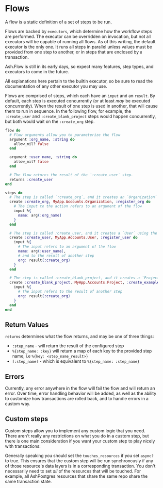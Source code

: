 # Flows

A flow is a static definition of a set of steps to be run.

Flows are backed by `executors`, which determine how the workflow steps are performed.
The executor can be overridden on invocation, but not all executors will be capable of running all flows.
As of this writing, the default executor is the only one. It runs all steps in parallel unless values must be provided from one step to another, or in steps that are enclosed by a transaction.

Ash.Flow is still in its early days, so expect many features, step types, and executors to come in the future.

All explanations here pertain to the builtin executor, so be sure to read the documentation of any other executor you may use.

Flows are comprised of steps, which each have an `input` and an `result`. By default, each step is executed concurrently (or at least *may* be executed concurrently). When the result of one step is used in another, that will cause them to run in sequence. In the following flow, for example, the `:create_user` and `:create_blank_project` steps would happen concurrently, but both would wait on the `:create_org` step.


```elixir
flow do
  # Flow arguments allow you to parameterize the flow
  argument :org_name, :string do
    allow_nil? false
  end

  argument :user_name, :string do
    allow_nil? false
  end

  # The flow returns the result of the `:create_user` step.
  returns :create_user
end

steps do
  # The step is called `:create_org`, and it creates an `Organization` using the `register_org` action.
  create :create_org, MyApp.Accounts.Organization, :register_org do
    # The input to the action refers to an argument of the flow
    input %{
      name: arg(:org_name)
    }
  end

  # The step is called :create_user, and it creates a `User` using the `:register_user` action.
  create :create_user, MyApp.Accounts.User, :register_user do
    input %{
      # The input refers to an argument of the flow
      name: arg(:user_name),
      # and to the result of another step
      org: result(:create_org)
    }
  end

  # The step is called :create_blank_project, and it creates a `Project` using the `:register_user` action.
  create :create_blank_project, MyApp.Accounts.Project, :create_example do
    input %{
      # The input refers to the result of another step
      org: result(:create_org)
    }
  end
end
```

## Return Values

`returns` determines what the flow returns, and may be one of three things:

- `:step_name` - will return the result of the configured step
- `%{step_name: :key}` will return a map of each key to the provided step name, i.e `%{key: <step_name_result>}`
- `[:step_name]` - which is equivalent to `%{step_name: :step_name}`

## Errors

Currently, any error anywhere in the flow will fail the flow and will return an error. Over time, error handling behavior will be added, as well as the ability to customize how transactions are rolled back, and to handle errors in a custom way.

## Custom steps

Custom steps allow you to implement any custom logic that you need. There aren't really any restrictions on what you do in a custom step, but there is one main consideration if you want your custom step to play nicely with transactions:

Generally speaking you should set the `touches_resources` if you set `async?` to true.
This ensures that the custom step will be run synchronously if any of those resource's data
layers is in a corresponding transaction. You don't necessarily need to set *all* of the
resources that will be touched. For example, all AshPostgres resources that share the same
repo share the same transaction state.
